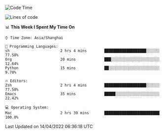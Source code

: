 <!--START_SECTION:waka-->
![Code Time](http://img.shields.io/badge/Code%20Time-695%20hrs%2055%20mins-blue)

![Lines of code](https://img.shields.io/badge/From%20Hello%20World%20I%27ve%20Written-22%20Thousand%20lines%20of%20code-blue)

📊 **This Week I Spent My Time On** 

```text
⌚︎ Time Zone: Asia/Shanghai

💬 Programming Languages: 
sh                       2 hrs 4 mins        ███████████████████░░░░░░   77.58% 
Org                      20 mins             ███░░░░░░░░░░░░░░░░░░░░░░   12.64% 
Python                   15 mins             ██░░░░░░░░░░░░░░░░░░░░░░░   9.78%

🔥 Editors: 
Zsh                      2 hrs 4 mins        ███████████████████░░░░░░   77.58% 
Emacs                    35 mins             █████░░░░░░░░░░░░░░░░░░░░   22.42%

💻 Operating System: 
Mac                      2 hrs 39 mins       █████████████████████████   100.0%

```


 Last Updated on 14/04/2022 06:36:18 UTC
<!--END_SECTION:waka-->
